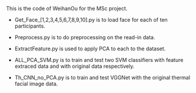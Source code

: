 
This is the code of WeihanOu for the MSc project.

- Get_Face_[1,2,3,4,5,6,7,8,9,10].py is to load face for each of ten participants.

- Preprocess.py is to do preprocessing on the read-in data. 

- ExtractFeature.py is used to apply PCA to each to the dataset.

- ALL_PCA_SVM.py is to train and test two SVM classifiers with feature extraced data and with original data respectively.

- Th_CNN_no_PCA.py is to train and test VGGNet with the original thermal facial image data. 

